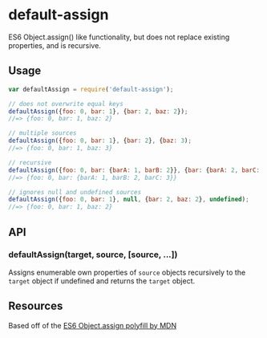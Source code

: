 default-assign
==============

ES6 Object.assign() like functionality, but does not replace existing properties, and is recursive.


## Usage

```js
var defaultAssign = require('default-assign');

// does not overwrite equal keys
defaultAssign({foo: 0, bar: 1}, {bar: 2, baz: 2});
//=> {foo: 0, bar: 1, baz: 2}

// multiple sources
defaultAssign({foo: 0, bar: 1}, {bar: 2}, {baz: 3);
//=> {foo: 0, bar: 1, baz: 3}

// recursive
defaultAssign({foo: 0, bar: {barA: 1, barB: 2}}, {bar: {barA: 2, barC: 3});
//=> {foo: 0, bar: {barA: 1, barB: 2, barC: 3}}

// ignores null and undefined sources
defaultAssign({foo: 0, bar: 1}, null, {bar: 2, baz: 2}, undefined);
//=> {foo: 0, bar: 1, baz: 2}
```


## API

### defaultAssign(target, source, [source, ...])

Assigns enumerable own properties of `source` objects recursively to the `target` object if undefined and returns the `target` object.


## Resources
Based off of the [ES6 Object.assign polyfill by MDN](https://developer.mozilla.org/en-US/docs/Web/JavaScript/Reference/Global_Objects/Object/assign)
